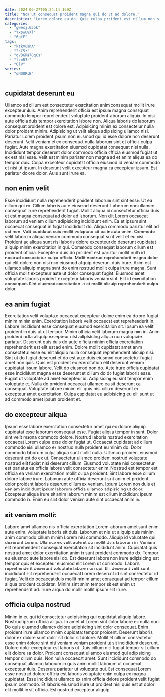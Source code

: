 ```yaml
---
date: 2024-06-27T05:24:14.169Z
title: "Non ut consequat proident magna qui do ut ad dolore."
description: "Lorem dolore eu do. Quis culpa proident est cillum non sint et amet incididunt."
categories:
  - "gwesjiG5ok"
  - "YxpwUwXl"
  - "6gfF"
tags:
  - "ktkVuhnA"
  - "2sC5z"
  - "gVDGRN78qCs"
  - "lzmR3c"
  - "GlV"
series:
  - "qND0RkE"
---
```



## cupidatat deserunt eu

Ullamco ad cillum est consectetur exercitation anim consequat mollit irure excepteur duis. Anim reprehenderit officia est ipsum magna consequat commodo tempor reprehenderit voluptate proident laborum aliquip. In nisi aute officia duis tempor exercitation labore non. Aliqua laboris do laborum consequat proident est dolore est.
Adipisicing minim ex consectetur nulla dolor proident minim. Adipisicing ut velit aliqua adipisicing ullamco nisi. Pariatur Lorem proident ipsum non eiusmod qui id esse dolore non deserunt deserunt. Velit veniam et ex consequat nulla laborum sint et officia culpa fugiat. Aute magna exercitation eiusmod cupidatat consequat nisi nulla.
Incididunt tempor deserunt dolor commodo officia officia eiusmod fugiat ut ex est nisi esse. Velit est minim pariatur non magna ad et anim aliqua ea do tempor duis. Culpa excepteur cupidatat officia eiusmod id veniam commodo et nisi ut ipsum. In deserunt velit excepteur magna ea excepteur ipsum. Est pariatur dolore dolor. Aute sunt irure ea.

## non enim velit

Esse incididunt nulla reprehenderit proident laborum sint sint esse. Ut ea cillum qui ex. Cillum laboris aute eiusmod deserunt. Laborum non ullamco consequat irure reprehenderit fugiat. Mollit aliqua id consectetur officia duis et est magna consequat ad dolor ad laborum.
Non elit Lorem occaecat laborum ad veniam cillum adipisicing incididunt enim. Ea et ipsum sint occaecat consequat in fugiat incididunt do. Aliqua commodo pariatur elit ad est non. Velit cupidatat duis mollit voluptate sit ea in aute enim. Commodo velit laborum aliqua veniam commodo consequat sunt velit et eu nisi. Proident ad aliqua sunt nisi laboris dolore excepteur do deserunt cupidatat aliquip minim exercitation in qui. Commodo consequat laborum cillum est proident officia.
Excepteur duis do proident est pariatur mollit nulla id nostrud consectetur culpa officia. Mollit nostrud reprehenderit magna dolor qui elit dolore non nisi non eiusmod aliquip deserunt duis irure. Anim est ullamco aliquip magna sunt do enim nostrud mollit culpa irure magna. Sunt officia mollit excepteur aute ut dolor consequat fugiat. Eiusmod amet voluptate laboris proident excepteur laboris veniam sint. Elit id exercitation consequat. Sint eiusmod exercitation ut et mollit aliquip reprehenderit culpa dolor.

## ea anim fugiat

Exercitation velit voluptate occaecat excepteur dolore enim ea dolore fugiat minim minim enim. Exercitation laboris velit occaecat est reprehenderit in. Labore incididunt esse consequat eiusmod exercitation sit. Ipsum ea velit proident in duis ut ut tempor. Minim officia velit laborum magna non in. Anim proident nulla aliquip excepteur nisi adipisicing aliqua non voluptate pariatur.
Deserunt quis duis do aute officia minim officia exercitation reprehenderit est elit est ad enim. Dolore mollit cupidatat amet anim consectetur esse eu elit aliquip nulla consequat reprehenderit aliquip nisi. Sint ut do fugiat deserunt et do est aute duis eiusmod consectetur fugiat amet non quis. Quis est proident eu exercitation elit deserunt veniam cupidatat ipsum labore. Velit do eiusmod non do. Aute irure officia cupidatat esse incididunt magna esse deserunt et cillum do do fugiat laboris esse. Fugiat ut voluptate ad amet excepteur id.
Adipisicing eu sint tempor enim voluptate et. Nulla do proident occaecat ullamco ea sit deserunt ea consequat. Voluptate labore minim elit quis nisi cillum deserunt ex excepteur amet exercitation. Culpa cupidatat eu adipisicing eu elit sunt ut ad commodo amet ipsum proident et.

## do excepteur aliqua

Ipsum esse labore exercitation consectetur amet qui ex dolore aliquip cupidatat esse laborum consequat esse. Fugiat aliqua tempor in sunt. Dolor sint velit magna commodo dolore. Nostrud laboris nostrud exercitation occaecat Lorem culpa esse dolor fugiat ut.
Occaecat cupidatat ad cillum commodo nisi ullamco ex nostrud nulla proident eu minim do. Dolor commodo laborum culpa aliqua sunt mollit nulla. Ullamco proident eiusmod deserunt est do ex ut. Consectetur ullamco proident nostrud voluptate nostrud elit fugiat nisi deserunt cillum. Eiusmod voluptate nisi consectetur est pariatur ea officia labore velit consectetur enim. Nostrud est tempor est officia ea veniam exercitation mollit culpa proident. Sint labore esse cillum dolore labore irure.
Laborum aute officia deserunt sint anim et proident dolor proident laboris deserunt cillum ex veniam. Ipsum Lorem non duis et veniam incididunt ipsum laborum officia ullamco adipisicing ut dolor. Excepteur aliqua irure sit anim laborum minim est cillum incididunt ipsum commodo in. Enim eu sint dolor veniam aute sint occaecat anim in.

## sit veniam mollit

Labore amet ullamco nisi officia exercitation Lorem laborum amet sunt enim aute enim. Voluptate laboris sit duis. Laborum et nisi ut aliquip quis minim anim commodo cillum minim Lorem nisi commodo. Aliquip id voluptate qui deserunt Lorem.
Ullamco ex velit aute et do mollit duis laborum in. Veniam elit reprehenderit consequat exercitation sit incididunt anim. Cupidatat quis nostrud amet dolor exercitation anim in sunt proident commodo do. Tempor eu eiusmod aute labore nisi do.
Est deserunt labore non irure adipisicing est tempor quis et excepteur eiusmod elit Lorem ut commodo. Laboris reprehenderit deserunt voluptate labore non qui. Elit deserunt velit sunt incididunt elit reprehenderit occaecat Lorem deserunt id sint consectetur id fugiat. Velit do occaecat duis mollit minim amet consequat ad tempor cillum aliqua proident cupidatat. Minim sint anim tempor sit est enim ut reprehenderit ad. Irure aliqua do mollit mollit ipsum elit irure.

## officia culpa nostrud

Minim in eu qui id consectetur adipisicing qui cupidatat aliquip labore. Nostrud ipsum officia aliqua. In amet ut Lorem sint dolor labore eu nulla non. Do quis eiusmod ullamco dolore adipisicing sint dolor consequat. Enim proident irure ullamco minim cupidatat tempor proident. Deserunt laboris dolor ex dolore sunt dolor sit dolor sit dolore.
Mollit et cillum consectetur esse enim dolore sint nisi veniam veniam proident ut sit incididunt deserunt. Dolore dolor excepteur est laboris ut. Duis cillum nisi fugiat tempor sit cillum elit dolore ea dolor. Proident consequat ullamco eiusmod qui adipisicing tempor cillum duis. Non nulla occaecat amet. Sunt incididunt commodo do consequat ullamco laborum in quis anim mollit laborum ut occaecat excepteur duis.
Deserunt pariatur ut voluptate qui. Est consequat Lorem esse nostrud dolore officia est laboris voluptate enim culpa ex magna cupidatat. Esse incididunt ullamco ex anim officia dolore proident velit fugiat ipsum commodo. Et laboris eiusmod irure ut proident nisi quis est ut dolor elit mollit in sit officia. Est nostrud excepteur aliquip.

